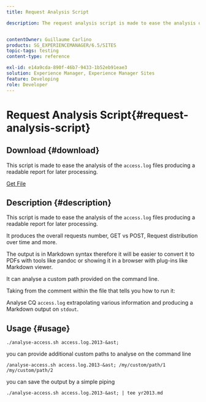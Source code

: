 ```yaml
---
title: Request Analysis Script

description: The request analysis script is made to ease the analysis of the access.log files producing a readable report for later processing


contentOwner: Guillaume Carlino
products: SG_EXPERIENCEMANAGER/6.5/SITES
topic-tags: testing
content-type: reference

exl-id: e14a9cda-890f-46b7-9433-1b52eb91eae3
solution: Experience Manager, Experience Manager Sites
feature: Developing
role: Developer
---
```

# Request Analysis Script{#request-analysis-script}

## Download {#download}

This script is made to ease the analysis of the `access.log` files producing a readable report for later processing.

[Get File](assets/analyse-access.sh)

## Description {#description}

This script is made to ease the analysis of the `access.log` files producing a readable report for later processing.

It produces the overall requests number, GET vs POST, Request distribution over time and more.

The output is in Markdown syntax therefore it will be easier to convert it to PDFs with tools like pandoc or showing it in a browser with plug-ins like Markdown viewer.

It can analyse a custom path provided on the command line.

Taking from the comment within the file that tells you how to run it:

Analyse CQ `access.log` extrapolating various information and producing a Markdown output on `stdout`.

## Usage {#usage}

`./analyse-access.sh access.log.2013-&ast;`

you can provide additional custom paths to analyse on the command line

`/analyse-access.sh access.log.2013-&ast; /my/custom/path/1 /my/custom/path/2`

you can save the output by a simple piping

`./analyse-access.sh access.log.2013-&ast; | tee yr2013.md`
